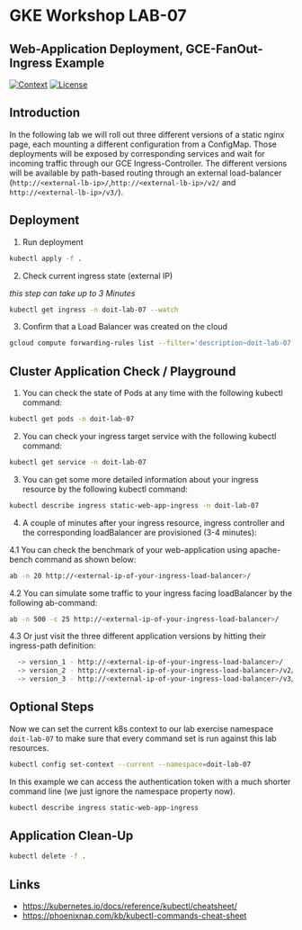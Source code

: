 # GKE Workshop LAB-07

## Web-Application Deployment, GCE-FanOut-Ingress Example

[![Context](https://img.shields.io/badge/GKE%20Fundamentals-1-blue.svg)](#)
[![License](https://img.shields.io/badge/License-Apache%202.0-blue.svg)](https://opensource.org/licenses/Apache-2.0)

## Introduction

In the following lab we will roll out three different versions of a static nginx page, each mounting a different configuration from a ConfigMap.
Those deployments will be exposed by corresponding services and wait for incoming traffic through our GCE Ingress-Controller. The different versions will be available by path-based routing through an external load-balancer (`http://<external-lb-ip>/`,`http://<external-lb-ip>/v2/` and `http://<external-lb-ip>/v3/`).

## Deployment

1. Run deployment

```bash
kubectl apply -f .
```

2. Check current ingress state (external IP)

_this step can take up to 3 Minutes_

```bash
kubectl get ingress -n doit-lab-07 --watch
```

3. Confirm that a Load Balancer was created on the cloud

```bash
gcloud compute forwarding-rules list --filter='description~doit-lab-07'
```

## Cluster Application Check / Playground

1. You can check the state of Pods at any time with the following kubectl command:

```bash
kubectl get pods -n doit-lab-07
```

2. You can check your ingress target service with the following kubectl command:

```bash
kubectl get service -n doit-lab-07
```

3. You can get some more detailed information about your ingress resource by the following kubectl command:

```bash
kubectl describe ingress static-web-app-ingress -n doit-lab-07
```

4. A couple of minutes after your ingress resource, ingress controller and the corresponding loadBalancer are provisioned (3-4 minutes):

4.1 You can check the benchmark of your web-application using apache-bench command as shown below:

```bash
ab -n 20 http://<external-ip-of-your-ingress-load-balancer>/
```

4.2 You can simulate some traffic to your ingress facing loadBalancer by the following ab-command:

```bash
ab -n 500 -c 25 http://<external-ip-of-your-ingress-load-balancer>/
```

4.3 Or just visit the three different application versions by hitting their ingress-path definition:

```bash
  -> version_1 - http://<external-ip-of-your-ingress-load-balancer>/
  -> version_2 - http://<external-ip-of-your-ingress-load-balancer>/v2/
  -> version_3 - http://<external-ip-of-your-ingress-load-balancer>/v3/
```

## Optional Steps

Now we can set the current k8s context to our lab exercise namespace `doit-lab-07` to make sure that every command set is run against this lab resources.

```bash
kubectl config set-context --current --namespace=doit-lab-07
```

In this example we can access the authentication token with a much shorter command line (we just ignore the namespace property now).

```bash
kubectl describe ingress static-web-app-ingress
```

## Application Clean-Up

```bash
kubectl delete -f .
```

## Links

- https://kubernetes.io/docs/reference/kubectl/cheatsheet/
- https://phoenixnap.com/kb/kubectl-commands-cheat-sheet
